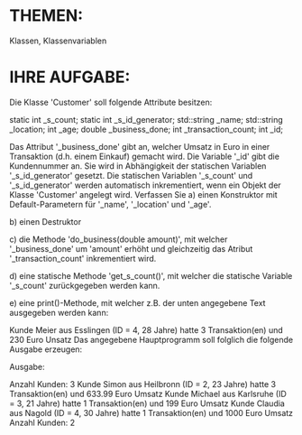 # THEMEN:
Klassen, Klassenvariablen

# IHRE AUFGABE:
Die Klasse 'Customer' soll folgende Attribute besitzen:

static int _s_count;
static int _s_id_generator;
std::string _name;
std::string _location;
int _age;
double _business_done;
int _transaction_count;
int _id;

Das Attribut '_business_done' gibt an, welcher Umsatz in Euro in einer Transaktion (d.h. einem Einkauf) gemacht wird. Die Variable '_id' gibt die Kundennummer an. Sie wird in Abhängigkeit der statischen Variablen '_s_id_generator' gesetzt. Die statischen Variablen '_s_count' und '_s_id_generator' werden automatisch inkrementiert, wenn ein Objekt der Klasse 'Customer' angelegt wird. Verfassen Sie a) einen Konstruktor mit Default-Parametern für '_name', '_location' und '_age'.

b) einen Destruktor

c) die Methode 'do_business(double amount)', mit welcher '_business_done' um 'amount' erhöht und gleichzeitig das Atribut '_transaction_count' inkrementiert wird.

d) eine statische Methode 'get_s_count()', mit welcher die statische Variable '_s_count' zurückgegeben werden kann.

e) eine print()-Methode, mit welcher z.B. der unten angegebene Text ausgegeben werden kann:

Kunde Meier aus Esslingen (ID = 4, 28 Jahre) hatte 3 Transaktion(en) und 230 Euro Unsatz
Das angegebene Hauptprogramm soll folglich die folgende Ausgabe erzeugen:

Ausgabe:

Anzahl Kunden: 3
Kunde Simon aus Heilbronn (ID = 2, 23 Jahre) hatte 3 Transaktion(en) und 633.99 Euro Umsatz
Kunde Michael aus Karlsruhe (ID = 3, 21 Jahre) hatte 1 Transaktion(en) und 199 Euro Umsatz
Kunde Claudia aus Nagold (ID = 4, 30 Jahre) hatte 1 Transaktion(en) und 1000 Euro Umsatz
Anzahl Kunden: 2
